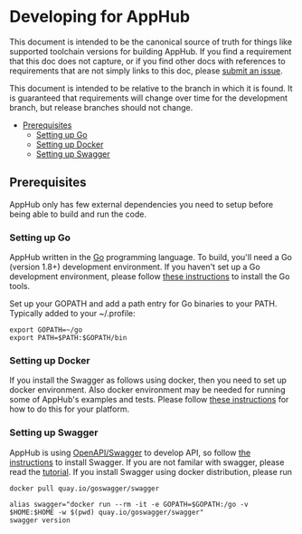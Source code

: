 # Developing for AppHub

This document is intended to be the canonical source of truth for things like
supported toolchain versions for building AppHub.
If you find a requirement that this doc does not capture, or if you find other
docs with references to requirements that are not simply links to this doc,
please [submit an issue](https://git.internal.yunify.com/ray/AppHub/issues/new).

This document is intended to be relative to the branch in which it is found.
It is guaranteed that requirements will change over time for the development
branch, but release branches should not change.

- [Prerequisites](#prerequisites)
  - [Setting up Go](#setting-up-go)
  - [Setting up Docker](#setting-up-docker)
  - [Setting up Swagger](#setting-up-swagger)

## Prerequisites

AppHub only has few external dependencies you need to setup before being 
able to build and run the code.

### Setting up Go

AppHub written in the [Go](http://golang.org) programming language.
To build, you'll need a Go (version 1.8+) development environment. 
If you haven't set up a Go development environment, please follow 
[these instructions](https://golang.org/doc/install)
to install the Go tools.

Set up your GOPATH and add a path entry for Go binaries to your PATH. Typically
added to your ~/.profile:

```shell
export GOPATH=~/go
export PATH=$PATH:$GOPATH/bin
```

### Setting up Docker
If you install the Swagger as follows using docker, then you need to set up docker
environment. Also docker environment may be needed for running some of AppHub's examples 
and tests. Please follow [these instructions](https://docs.docker.com/engine/installation/)
for how to do this for your platform.

### Setting up Swagger

AppHub is using [OpenAPI/Swagger](https://swagger.io) to develop API, so follow 
[the instructions](https://github.com/go-swagger/go-swagger/tree/master/docs) to 
install Swagger. If you are not familar with swagger, please read the 
[tutorial](http://apihandyman.io/writing-openapi-swagger-specification-tutorial-part-1-introduction/#writing-openapi-fka-swagger-specification-tutorial). If you install Swagger using docker distribution, 
please run

```shell
docker pull quay.io/goswagger/swagger

alias swagger="docker run --rm -it -e GOPATH=$GOPATH:/go -v $HOME:$HOME -w $(pwd) quay.io/goswagger/swagger"
swagger version
```